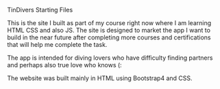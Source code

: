 TinDivers Starting Files

This is the site I built as part of my course right now where I am learning HTML CSS and also JS.
The site is designed to market the app I want to build in the near future after completing more courses and certifications that will help me complete the task.

The app is intended for diving lovers who have difficulty finding partners and perhaps also true love who knows (:

The website was built mainly in HTML using Bootstrap4 and CSS.